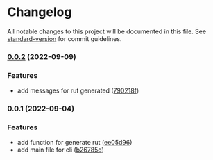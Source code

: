 # Changelog

All notable changes to this project will be documented in this file. See [standard-version](https://github.com/conventional-changelog/standard-version) for commit guidelines.

### [0.0.2](https://github.com/ramsesgarate/grut-cli/compare/v0.0.1...v0.0.2) (2022-09-09)


### Features

* add messages for rut generated ([790218f](https://github.com/ramsesgarate/grut-cli/commit/790218fb0f2bb282484423a8c7af4a027f5cc65f))

### 0.0.1 (2022-09-04)


### Features

* add function for generate rut ([ee05d96](https://github.com/ramsesgarate/grut-cli/commit/ee05d962275e73f7a7b2c9447ea1aa7d030c7bc2))
* add main file for cli ([b26785d](https://github.com/ramsesgarate/grut-cli/commit/b26785de8225325746141406d5d17eaaf03f1e62))
